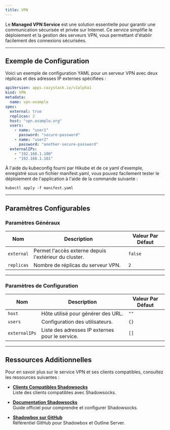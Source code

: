 ```yaml
---
title: VPN
---
```


Le **Managed VPN Service** est une solution essentielle pour garantir une communication sécurisée et privée sur Internet. Ce service simplifie le déploiement et la gestion des serveurs VPN, vous permettant d'établir facilement des connexions sécurisées.

---

## Exemple de Configuration

Voici un exemple de configuration YAML pour un serveur VPN avec deux réplicas et des adresses IP externes spécifiées :

```yaml
apiVersion: apps.cozystack.io/v1alpha1
kind: VPN
metadata:
  name: vpn-example
spec:
  external: true
  replicas: 2
  host: "vpn.example.org"
  users:
    - name: "user1"
      password: "secure-password"
    - name: "user2"
      password: "another-secure-password"
  externalIPs:
    - "192.168.1.100"
    - "192.168.1.101"
```

À l'aide du kubeconfig fourni par Hikube et de ce yaml d'exemple, enregistré sous un fichier manifest.yaml, vous pouvez facilement tester le déploiement de l'application à l'aide de la commande suivante :

`kubectl apply -f manifest.yaml`

---

## Paramètres Configurables

### **Paramètres Généraux**

| **Nom**        | **Description**                                      | **Valeur Par Défaut** |
|-----------------|------------------------------------------------------|------------------------|
| `external`     | Permet l'accès externe depuis l'extérieur du cluster. | `false`               |
| `replicas`     | Nombre de réplicas du serveur VPN.                    | `2`                   |

---

### **Paramètres de Configuration**

| **Nom**          | **Description**                                     | **Valeur Par Défaut** |
|-------------------|-----------------------------------------------------|------------------------|
| `host`           | Hôte utilisé pour générer des URL.                  | `""`                  |
| `users`          | Configuration des utilisateurs.                     | `{}`                  |
| `externalIPs`    | Liste des adresses IP externes pour le service.      | `[]`                  |

---

## Ressources Additionnelles

Pour en savoir plus sur le service VPN et ses clients compatibles, consultez les ressources suivantes :

- **[Clients Compatibles Shadowsocks](https://shadowsocks5.github.io/en/download/clients.html)**  
  Liste des clients compatibles avec Shadowsocks.

- **[Documentation Shadowsocks](https://shadowsocks.org/)**  
  Guide officiel pour comprendre et configurer Shadowsocks.

- **[Shadowbox sur GitHub](https://github.com/Jigsaw-Code/outline-server/tree/master/src/shadowbox)**  
  Référentiel GitHub pour Shadowbox et Outline Server.
  